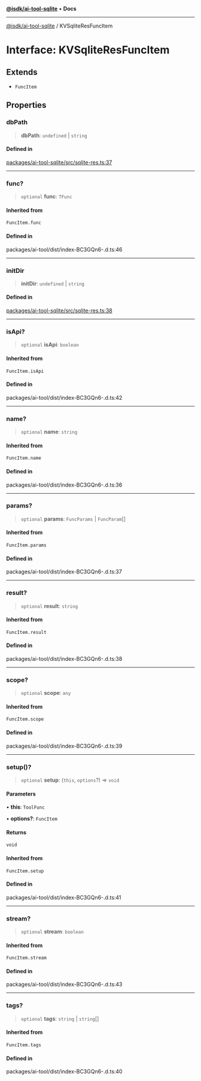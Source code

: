 [**@isdk/ai-tool-sqlite**](../README.md) • **Docs**

***

[@isdk/ai-tool-sqlite](../globals.md) / KVSqliteResFuncItem

# Interface: KVSqliteResFuncItem

## Extends

- `FuncItem`

## Properties

### dbPath

> **dbPath**: `undefined` \| `string`

#### Defined in

[packages/ai-tool-sqlite/src/sqlite-res.ts:37](https://github.com/isdk/ai-tool-sqlite.js/blob/b95338955c0b34d8ea5fcbcfae9ef5e8811a2248/src/sqlite-res.ts#L37)

***

### func?

> `optional` **func**: `TFunc`

#### Inherited from

`FuncItem.func`

#### Defined in

packages/ai-tool/dist/index-BC3GQn6-.d.ts:46

***

### initDir

> **initDir**: `undefined` \| `string`

#### Defined in

[packages/ai-tool-sqlite/src/sqlite-res.ts:38](https://github.com/isdk/ai-tool-sqlite.js/blob/b95338955c0b34d8ea5fcbcfae9ef5e8811a2248/src/sqlite-res.ts#L38)

***

### isApi?

> `optional` **isApi**: `boolean`

#### Inherited from

`FuncItem.isApi`

#### Defined in

packages/ai-tool/dist/index-BC3GQn6-.d.ts:42

***

### name?

> `optional` **name**: `string`

#### Inherited from

`FuncItem.name`

#### Defined in

packages/ai-tool/dist/index-BC3GQn6-.d.ts:36

***

### params?

> `optional` **params**: `FuncParams` \| `FuncParam`[]

#### Inherited from

`FuncItem.params`

#### Defined in

packages/ai-tool/dist/index-BC3GQn6-.d.ts:37

***

### result?

> `optional` **result**: `string`

#### Inherited from

`FuncItem.result`

#### Defined in

packages/ai-tool/dist/index-BC3GQn6-.d.ts:38

***

### scope?

> `optional` **scope**: `any`

#### Inherited from

`FuncItem.scope`

#### Defined in

packages/ai-tool/dist/index-BC3GQn6-.d.ts:39

***

### setup()?

> `optional` **setup**: (`this`, `options`?) => `void`

#### Parameters

• **this**: `ToolFunc`

• **options?**: `FuncItem`

#### Returns

`void`

#### Inherited from

`FuncItem.setup`

#### Defined in

packages/ai-tool/dist/index-BC3GQn6-.d.ts:41

***

### stream?

> `optional` **stream**: `boolean`

#### Inherited from

`FuncItem.stream`

#### Defined in

packages/ai-tool/dist/index-BC3GQn6-.d.ts:43

***

### tags?

> `optional` **tags**: `string` \| `string`[]

#### Inherited from

`FuncItem.tags`

#### Defined in

packages/ai-tool/dist/index-BC3GQn6-.d.ts:40
